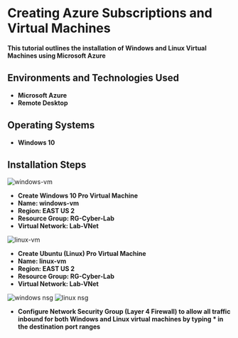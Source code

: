 <h1>Creating Azure Subscriptions and Virtual Machines</h1>
<b>This tutorial outlines the installation of Windows and Linux Virtual Machines using Microsoft Azure</b>

<h2>Environments and Technologies Used</h2>

- <b>Microsoft Azure</b> 
- <b>Remote Desktop</b>

<h2>Operating Systems</h2>

- <b>Windows 10</b>


<h2>Installation Steps</h2>

![windows-vm](https://github.com/user-attachments/assets/08220b5f-b9a5-4bdd-bb9b-aaf7c67fde9e)

- <b>Create Windows 10 Pro Virtual Machine</b></b>
- <b>Name: windows-vm</b>
- <b>Region: EAST US 2</b>
- <b>Resource Group: RG-Cyber-Lab</b>
- <b>Virtual Network: Lab-VNet</b>

![linux-vm](https://github.com/user-attachments/assets/452787b5-0905-467c-beeb-0625cabe4fd5)

- <b>Create Ubuntu (Linux) Pro Virtual Machine</b></b>
- <b>Name: linux-vm</b>
- <b>Region: EAST US 2</b>
- <b>Resource Group: RG-Cyber-Lab</b>
- <b>Virtual Network: Lab-VNet</b>

![windows nsg](https://github.com/user-attachments/assets/f15df672-d836-4b2d-813a-5fb9e5b5addd)
![linux nsg](https://github.com/user-attachments/assets/b8744d63-b29c-437d-99b8-d3d61489cb29)
- <b>Configure Network Security Group (Layer 4 Firewall) to allow all traffic inbound for both Windows and Linux virtual machines by typing * in the destination port ranges<b>
